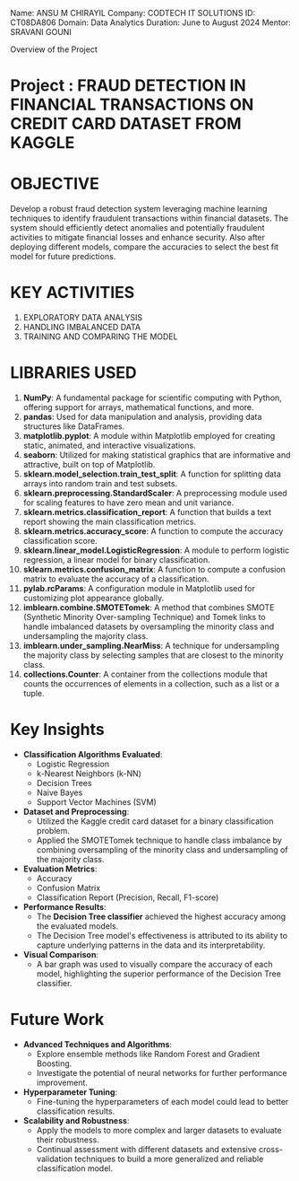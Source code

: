 Name: ANSU M CHIRAYIL 
Company: CODTECH IT SOLUTIONS
ID: CT08DA806
Domain: Data Analytics
Duration: June to August 2024
Mentor: SRAVANI GOUNI

Overview of the Project

# Project : FRAUD DETECTION IN FINANCIAL TRANSACTIONS ON CREDIT CARD DATASET FROM KAGGLE

# OBJECTIVE
Develop a robust fraud detection system leveraging machine learning techniques to identify fraudulent transactions within financial datasets. The system should efficiently detect anomalies and potentially fraudulent activities to mitigate financial losses and enhance security. Also after deploying different models, compare the accuracies to select the best fit model for future predictions.

# KEY ACTIVITIES
1. EXPLORATORY DATA ANALYSIS
2. HANDLING IMBALANCED DATA
3. TRAINING AND COMPARING THE MODEL

# LIBRARIES USED
1. **NumPy**: A fundamental package for scientific computing with Python, offering support for arrays, mathematical functions, and more.
2. **pandas**: Used for data manipulation and analysis, providing data structures like DataFrames.
3. **matplotlib.pyplot**: A module within Matplotlib employed for creating static, animated, and interactive visualizations.
4. **seaborn**: Utilized for making statistical graphics that are informative and attractive, built on top of Matplotlib.
5. **sklearn.model_selection.train_test_split**: A function for splitting data arrays into random train and test subsets.
6. **sklearn.preprocessing.StandardScaler**: A preprocessing module used for scaling features to have zero mean and unit variance.
7. **sklearn.metrics.classification_report**: A function that builds a text report showing the main classification metrics.
8. **sklearn.metrics.accuracy_score**: A function to compute the accuracy classification score.
9. **sklearn.linear_model.LogisticRegression**: A module to perform logistic regression, a linear model for binary classification.
10. **sklearn.metrics.confusion_matrix**: A function to compute a confusion matrix to evaluate the accuracy of a classification.
11. **pylab.rcParams**: A configuration module in Matplotlib used for customizing plot appearance globally.
12. **imblearn.combine.SMOTETomek**: A method that combines SMOTE (Synthetic Minority Over-sampling Technique) and Tomek links to handle imbalanced datasets by oversampling the minority class and undersampling the majority class.
13. **imblearn.under_sampling.NearMiss**: A technique for undersampling the majority class by selecting samples that are closest to the minority class.
14. **collections.Counter**: A container from the collections module that counts the occurrences of elements in a collection, such as a list or a tuple. 

# Key Insights
- **Classification Algorithms Evaluated**:
  - Logistic Regression
  - k-Nearest Neighbors (k-NN)
  - Decision Trees
  - Naive Bayes
  - Support Vector Machines (SVM)
- **Dataset and Preprocessing**:
  - Utilized the Kaggle credit card dataset for a binary classification problem.
  - Applied the SMOTETomek technique to handle class imbalance by combining oversampling of the minority class and undersampling of the majority class.
- **Evaluation Metrics**:
  - Accuracy
  - Confusion Matrix
  - Classification Report (Precision, Recall, F1-score)
- **Performance Results**:
  - The **Decision Tree classifier** achieved the highest accuracy among the evaluated models.
  - The Decision Tree model's effectiveness is attributed to its ability to capture underlying patterns in the data and its interpretability.
- **Visual Comparison**:
  - A bar graph was used to visually compare the accuracy of each model, highlighting the superior performance of the Decision Tree classifier.

# Future Work
- **Advanced Techniques and Algorithms**:
  - Explore ensemble methods like Random Forest and Gradient Boosting.
  - Investigate the potential of neural networks for further performance improvement.
- **Hyperparameter Tuning**:
  - Fine-tuning the hyperparameters of each model could lead to better classification results.
- **Scalability and Robustness**:
  - Apply the models to more complex and larger datasets to evaluate their robustness.
  - Continual assessment with different datasets and extensive cross-validation techniques to build a more generalized and reliable classification model.
